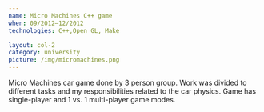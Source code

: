 ```yaml
---
name: Micro Machines C++ game
when: 09/2012–12/2012
technologies: C++,Open GL, Make

layout: col-2
category: university
picture: /img/micromachines.png
---
```


Micro Machines car game done by 3 person group. Work was divided to different tasks and my responsibilities related to the car physics. Game has single-player and 1 vs. 1 multi-player game modes.